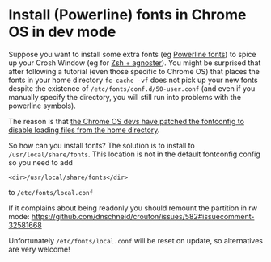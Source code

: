 # Install (Powerline) fonts in Chrome OS in dev mode

Suppose you want to install some extra fonts (eg [Powerline fonts](https://github.com/powerline/fonts)) to spice up your Crosh Window (eg for [Zsh + agnoster](https://github.com/agnoster/agnoster-zsh-theme)). You might be surprised that after following a tutorial (even those specific to Chrome OS) that places the fonts in your home directory  `fc-cache -vf` does not pick up your new fonts despite the existence of `/etc/fonts/conf.d/50-user.conf` (and even if you manually specify the directory, you will still run into problems with the powerline symbols).
 
The reason is that [the Chrome OS devs have patched the fontconfig to disable loading files from the home directory](https://groups.google.com/a/chromium.org/forum/#!msg/chromium-os-dev/SOD7a16iZ7U/mAC1c63MVEwJ).

So how can you install fonts? The solution is to install to `/usr/local/share/fonts`. This location is not in the default fontconfig config so you need to add

```
<dir>/usr/local/share/fonts</dir>
```
to `/etc/fonts/local.conf`

If it complains about being readonly you should remount the partition in rw mode: https://github.com/dnschneid/crouton/issues/582#issuecomment-32581668

Unfortunately `/etc/fonts/local.conf` will be reset on update, so alternatives are very welcome!